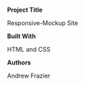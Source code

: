 **Project Title**

Responsive-Mockup Site

**Built With**

HTML and CSS

**Authors**

Andrew Frazier 




